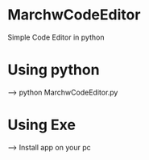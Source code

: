 # MarchwCodeEditor
Simple Code Editor in python
# Using python 
--> python MarchwCodeEditor.py
# Using Exe
--> Install app on your pc
